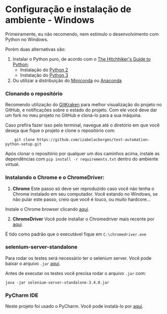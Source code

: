# Configuração e instalação de ambiente - Windows
Primeiramente, eu não recomendo, nem estimulo o desenvolvimento com Python no Windows.

Porém duas alternativas são:
1. Instalar o Python puro, de acordo com o [The Hitchhiker's Guide to Python](https://github.com/kennethreitz/python-guide);
    - Instalação do [Python 2](http://docs.python-guide.org/en/latest/starting/install/win/#install-windows)
    - Instalação do [Python 3](http://docs.python-guide.org/en/latest/starting/install3/win/#install3-windows)
2. Ou utilizar a distribuição do [Miniconda](https://conda.io/docs/install/quick.html) ou [Anaconda](https://conda.io/docs/install/full.html)

### Clonando o repositório
Recomendo utilização do [GitKraken](http://gitkraken.com/) para melhor visualização do projeto no GitHub, e notificações sobre o estado do projeto. Com ele você deve dar um fork no meu projeto no GitHub e cloná-lo para a sua máquina.

Caso prefira fazer isso pelo terminal, navegue até o diretório em que você deseja que fique o projeto e clone o repositório com:
```shell
    git clone https://github.com/izabelacborges/test-automation-python-setup.git
```
Após clonar o repositório por qualquer um dos caminhos acima, instale as dependências com `pip install -r requirements.txt` dentro do ambiente virtual.

### Instalando o Chrome e o ChromeDriver:
1. __Chrome__
Este passo só deve ser reproduzido caso você não tenha o Chrome instalado em seu computador. Você estando no Windows, se não pular este passo, creio que você é louco, ou muito hardcore...

Instale o Chrome browser clicando [aqui](https://www.google.com/chrome/index.html).

2. __ChromeDriver__
Você pode installar o Chromedriver mais recente por [aqui](https://chromedriver.storage.googleapis.com/2.30/chromedriver_win32.zip).

É tido como padrão que o executável fique em `C:\chromedriver.exe`

### selenium-server-standalone
Para rodar os testes será necessário ter o selenium server. Você pode baixar o arquivo `.jar` [aqui](https://goo.gl/s4o9Vx).

Antes de executar os testes você precisa rodar o arquivo `.jar` com:
```shell
java -jar selenium-server-standalone-3.4.0.jar
```

### PyCharm IDE
Neste projeto foi usado o PyCharm. Você pode instalá-lo por [aqui](https://www.jetbrains.com/pycharm/download/).